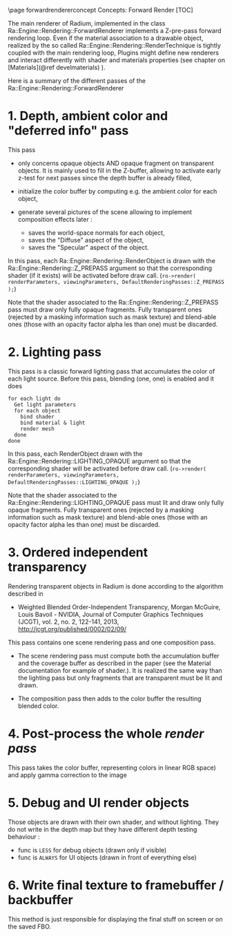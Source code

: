 \page forwardrendererconcept Concepts: Forward Render 
[TOC]

The main renderer of Radium, implemented in the class Ra::Engine::Rendering::ForwardRenderer implements a Z-pre-pass forward 
rendering loop.
Even if the material association to a drawable object, realized by the so called Ra::Engine::Rendering::RenderTechnique is tightly
coupled with the main rendering loop, Plugins might define new renderers and interact differently with shader and
materials properties (see chapter on [Materials](@ref develmaterials) ).

Here is a summary of the different passes of the Ra::Engine::Rendering::ForwardRenderer

# 1. Depth, ambient color and "deferred info" pass
This pass
*   only concerns opaque objects AND opaque fragment on transparent objects. 
It is mainly used to fill in the Z-buffer, allowing to activate early z-test for next passes since the depth 
buffer is already filled,

*   initialize the color buffer by computing e.g. the ambient color for each object,

*   generate several pictures of the scene allowing to implement composition effects later :
    *   saves the world-space normals for each object,
    *   saves the "Diffuse" aspect of the object,
    *   saves the "Specular" aspect of the object.


In this pass, each Ra::Engine::Rendering::RenderObject is drawn with the Ra::Engine::Rendering::Z_PREPASS argument so that
the corresponding shader (if it exists) will be activated before draw call. 
(``ro->render( renderParameters, viewingParameters, DefaultRenderingPasses::Z_PREPASS );``)

Note that the  shader associated to the Ra::Engine::Rendering::Z_PREPASS pass must draw only fully opaque fragments.
Fully transparent ones (rejected by a masking information such as mask texture) and blend-able ones
(those with an opacity factor alpha les than one) must be discarded.

# 2. Lighting pass
This pass is a classic forward lighting pass that accumulates the color of each light source.
Before this pass, blending (one, one) is enabled and it does
~~~text
for each light do
  Get light parameters
  for each object
    bind shader
    bind material & light
    render mesh
  done
done
~~~

In this pass, each RenderObject   drawn with the Ra::Engine::Rendering::LIGHTING_OPAQUE argument so that the
corresponding shader will be activated before draw call.
(``ro->render( renderParameters, viewingParameters, DefaultRenderingPasses::LIGHTING_OPAQUE );``)

Note that the  shader associated to  the Ra::Engine::Rendering::LIGHTING_OPAQUE pass must lit and draw only fully opaque fragments.
Fully transparent ones (rejected by a masking information such as mask texture) and blend-able ones
(those with an opacity factor alpha les than one) must be discarded.

# 3. Ordered independent transparency
Rendering transparent objects in Radium is done according to the algorithm described in
*   Weighted Blended Order-Independent Transparency,
    Morgan McGuire, Louis Bavoil - NVIDIA,
    Journal of Computer Graphics Techniques (JCGT), vol. 2, no. 2, 122-141, 2013,
    <http://jcgt.org/published/0002/02/09/>

This pass contains one scene rendering pass and one composition pass.

*   The scene rendering pass must compute both the accumulation buffer and the coverage buffer as described in the paper
(see the Material documentation for example of shader.). It is realized the same way than the lighting pass but only
fragments that are transparent must be lit and drawn.

*   The composition pass then adds to the color buffer the resulting blended color.

# 4. Post-process the whole _render pass_
This pass takes the color buffer, representing colors in linear RGB space) and apply gamma correction to the image

# 5. Debug and UI render objects
Those objects are drawn with their own shader, and without lighting.
They do not write in the depth map but they have different depth testing behaviour :
*   func is `LESS` for debug objects (drawn only if visible)
*   func is `ALWAYS` for UI objects (drawn in front of everything else)

# 6. Write final texture to framebuffer / backbuffer
This method is just responsible for displaying the final stuff on screen or on the saved FBO.
